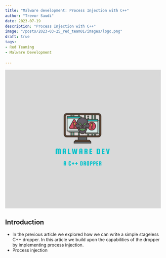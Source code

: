 ```yaml
---
title: "Malware development: Process Injection with C++"
author: "Trevor Saudi"
date: 2023-07-19
description: "Process Injection with C++"
image: "/posts/2023-03-25_red_team01/images/logo.png"
draft: true
tags:
- Red Teaming
- Malware Development

---
```

![image](/posts/2023-03-25_red_team02/images/logo.png)


## Introduction

- In the previous article we explored how we can write a simple stageless C++ dropper. In this article we build upon the capabilities of the dropper by implementing process injection. 
- Process injection 